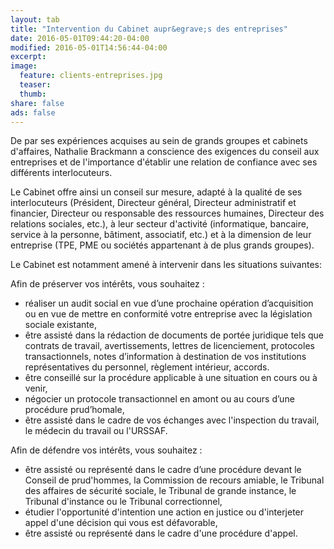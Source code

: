```yaml
---
layout: tab
title: "Intervention du Cabinet aupr&egrave;s des entreprises"
date: 2016-05-01T09:44:20-04:00
modified: 2016-05-01T14:56:44-04:00
excerpt:
image:
  feature: clients-entreprises.jpg
  teaser:
  thumb:
share: false
ads: false
---
```


<p>De par ses exp&eacute;riences acquises au sein de grands groupes et cabinets d'affaires, Nathalie Brackmann a conscience des exigences du conseil aux entreprises et de l'importance d'&eacute;tablir une relation de confiance avec ses diff&eacute;rents interlocuteurs.</p>
<p>Le Cabinet offre ainsi un conseil sur mesure, adapt&eacute; &agrave; la qualit&eacute; de ses interlocuteurs (Pr&eacute;sident, Directeur g&eacute;n&eacute;ral, Directeur administratif et financier, Directeur ou responsable des ressources humaines, Directeur des relations sociales, etc.), &agrave; leur secteur d'activit&eacute; (informatique, bancaire, service &agrave; la personne, b&acirc;timent, associatif, etc.) et &agrave; la dimension de leur entreprise (TPE, PME ou soci&eacute;t&eacute;s appartenant &agrave; de plus grands groupes).</p>
<p>Le Cabinet est notamment amen&eacute; &agrave; intervenir dans les situations suivantes:</p>
<p>Afin de pr&eacute;server vos int&eacute;r&ecirc;ts, vous souhaitez :</p>
<ul>
<li>r&eacute;aliser un audit social en vue d&rsquo;une prochaine op&eacute;ration d&rsquo;acquisition ou en vue de mettre en conformit&eacute; votre entreprise avec la l&eacute;gislation sociale existante,</li>
<li>&ecirc;tre assist&eacute; dans la r&eacute;daction de documents de port&eacute;e juridique tels que contrats de travail, avertissements, lettres de licenciement, protocoles transactionnels, notes d&rsquo;information &agrave; destination de vos institutions repr&eacute;sentatives du personnel, r&egrave;glement int&eacute;rieur, accords.</li>
<li>&ecirc;tre conseill&eacute; sur la proc&eacute;dure applicable &agrave; une situation en cours ou &agrave; venir,</li>
<li>n&eacute;gocier un protocole transactionnel en amont ou au cours d&rsquo;une proc&eacute;dure prud&rsquo;homale,</li>
<li>&ecirc;tre assist&eacute; dans le cadre de vos &eacute;changes avec l'inspection du travail, le m&eacute;decin du travail ou l'URSSAF.</li>
</ul>
<p>Afin de d&eacute;fendre vos int&eacute;r&ecirc;ts, vous souhaitez :</p>
<ul>
<li>&ecirc;tre assist&eacute; ou repr&eacute;sent&eacute; dans le cadre d&rsquo;une proc&eacute;dure devant le Conseil de prud'hommes, la Commission de recours amiable, le Tribunal des affaires de s&eacute;curit&eacute; sociale, le Tribunal de grande instance, le Tribunal d'instance ou le Tribunal correctionnel,</li>
<li>&eacute;tudier l'opportunit&eacute; d'intention une action en justice ou d'interjeter appel d'une d&eacute;cision qui vous est d&eacute;favorable,</li>
<li>&ecirc;tre assist&eacute; ou repr&eacute;sent&eacute; dans le cadre d'une proc&eacute;dure d'appel.</li>
</ul>